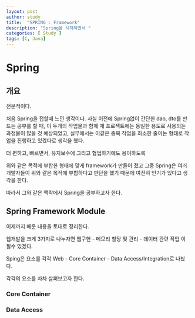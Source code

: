 ```yaml
---
layout: post
author: study
title:  "SPRING : Framework"
description: "Spring을 시작하면서 "
categories: [ Study ]
tags: [C, Java]
---
```


# Spring

## 개요

 전문적이다.

 처음 Spring을 접할때 느낀 생각이다.
 사실 이전에 Spring없이 간단한 dao, dto를 만드는 공부를 할 때, 이 두개의 작업물과 함께 매 프로젝트에는 동일한 용도로 사용되는 과정물이 많을 것 예상되었고, 실무에서는 이같은 중복 작업을 최소한 줄이는 형태로 작업을 진행하고 있곘다로 생각을 했다. 
 
 더 편하고, 빠르면서, 유지보수에 그리고 협업하기에도 용이하도록

 위와 같은 목적에 부합한 형태에 맞게 framework가 만들어 졌고 그중 Spring은 여러 개발자들이 위와 같은 목적에 부합하다고 판단을 했기 때문에 여전히  인기가 있다고 생각을 한다.

 따라서 그와 같은 맥락에서 Spring을 공부하고자 한다.

## Spring Framework Module
 
 이제까지 배운 내용을 토대로 정리한다.

 웹개발을 크게 3가지로 나누자면
 웹구현 - 메모리 할당 및 관리 - 데이터 관련 작업
 이 될수 있겠다.

 Sping은 요소를 각각 Web - Core Container - Data Access/Integration로 나눴다.

 각각의 요소를 차차 살펴보고자 한다.

### Core Container

### Data Access 
 


 


  


 
